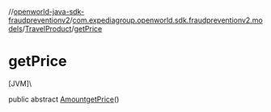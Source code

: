 //[openworld-java-sdk-fraudpreventionv2](../../../index.md)/[com.expediagroup.openworld.sdk.fraudpreventionv2.models](../index.md)/[TravelProduct](index.md)/[getPrice](get-price.md)

# getPrice

[JVM]\

public abstract [Amount](../-amount/index.md)[getPrice](get-price.md)()
